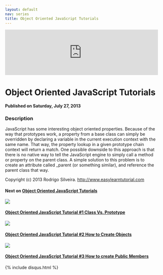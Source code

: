 ```yaml
---
layout: default
nav: series
title: Object Oriented JavaScript Tutorials
---
```


<div class="container">
    <div class="row mt grid">
        <div class="mt"></div>
        <div class="row" style="margin-bottom: 20px;">
            <div class="col-sm-push-1 col-sm-10 col-md-push-2 col-md-8">
                <div class="video-container">
                    <iframe width="100%" src="https://www.youtube.com/embed/G2367VmyBhY" frameborder="0" allowfullscreen></iframe>
                </div>
            </div>
            <div class="clearfix"></div>
            <div class="col-md-8">
                <h1>Object Oriented JavaScript Tutorials</h1>
                <h4>Published on Saturday, July 27, 2013</h4>
                <h3>Description</h3>
                <p>JavaScript has some interesting object oriented properties. Because of the way that prototypes work, a property from a base class can simply be overridden by declaring a variable in the current execution context with the same name. That way, the property lookup in a given prototype chain context will return a match. One possible downside to this approach is that there is no native way to tell the JavaScript engine to simply call a method or property on the parent class. A simple solution to this problem is to create an attribute called _parent (or something similar), and reference the parent class that way.

Copyright (c) 2013 Rodrigo Silveira. http://www.easylearntutorial.com</p>
            </div>
            <div class="col-md-4">
                <h4>Next on <a href="/series/object-oriented-javascript-tutorials">Object Oriented JavaScript Tutorials</a></h4><div class="row" style="margin-bottom: 20px">
            <div class="col-md-6">
                <a href="/series/object-oriented-javascript-tutorials/object-oriented-javascript-tutorial-1-class-vs-prototype">
                    <img src="/img/blank.gif" data-echo="https://i.ytimg.com/vi/Chrm5nkfabg/hqdefault.jpg" class="img-responsive" />
                </a>
            </div>
            <div class="col-md-6">
                <h4>
                    <a href="/series/object-oriented-javascript-tutorials/object-oriented-javascript-tutorial-1-class-vs-prototype">Object Oriented JavaScript Tutorial #1 Class Vs. Prototype</a>
                </h4>
            </div>
        </div><div class="row" style="margin-bottom: 20px">
            <div class="col-md-6">
                <a href="/series/object-oriented-javascript-tutorials/object-oriented-javascript-tutorial-2-how-to-create-objects">
                    <img src="/img/blank.gif" data-echo="https://i.ytimg.com/vi/9mD5nUqRU2E/hqdefault.jpg" class="img-responsive" />
                </a>
            </div>
            <div class="col-md-6">
                <h4>
                    <a href="/series/object-oriented-javascript-tutorials/object-oriented-javascript-tutorial-2-how-to-create-objects">Object Oriented JavaScript Tutorial #2 How to Create Objects</a>
                </h4>
            </div>
        </div><div class="row" style="margin-bottom: 20px">
            <div class="col-md-6">
                <a href="/series/object-oriented-javascript-tutorials/object-oriented-javascript-tutorial-3-how-to-create-public-members">
                    <img src="/img/blank.gif" data-echo="https://i.ytimg.com/vi/2wEEYx4szDs/hqdefault.jpg" class="img-responsive" />
                </a>
            </div>
            <div class="col-md-6">
                <h4>
                    <a href="/series/object-oriented-javascript-tutorials/object-oriented-javascript-tutorial-3-how-to-create-public-members">Object Oriented JavaScript Tutorial #3 How to create Public Members</a>
                </h4>
            </div>
        </div>
            </div>
            <div class="col-md-8">
                {% include disqus.html %}
            </div>
        </div>
    </div>
    <div class="row mt grid"></div>
</div>
